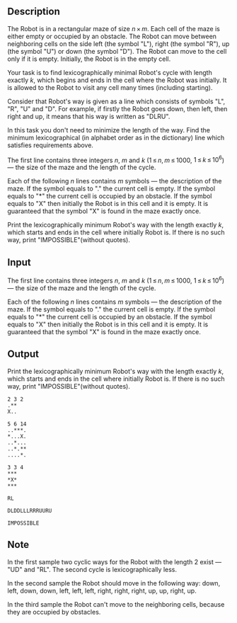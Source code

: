 ## Description

<div><p>The Robot is in a rectangular maze of size <span class="tex-span"><i>n</i> × <i>m</i></span>. Each cell of the maze is either empty or occupied by an obstacle. The Robot can move between neighboring cells on the side left (the symbol "<span class="tex-font-style-tt">L</span>"), right (the symbol "<span class="tex-font-style-tt">R</span>"), up (the symbol "<span class="tex-font-style-tt">U</span>") or down (the symbol "<span class="tex-font-style-tt">D</span>"). The Robot can move to the cell only if it is empty. Initially, the Robot is in the empty cell.</p><p>Your task is to find <span class="tex-font-style-bf">lexicographically minimal</span> Robot's cycle with length <span class="tex-font-style-bf">exactly</span> <span class="tex-span"><i>k</i></span>, which begins and ends in the cell where the Robot was initially. It is allowed to the Robot to visit any cell many times (including starting).</p><p>Consider that Robot's way is given as a line which consists of symbols "<span class="tex-font-style-tt">L</span>", "<span class="tex-font-style-tt">R</span>", "<span class="tex-font-style-tt">U</span>" and "<span class="tex-font-style-tt">D</span>". For example, if firstly the Robot goes down, then left, then right and up, it means that his way is written as "<span class="tex-font-style-tt">DLRU</span>".</p><p>In this task you <span class="tex-font-style-bf">don't need</span> to minimize the length of the way. Find the minimum lexicographical (in alphabet order as in the dictionary) line which satisfies requirements above.</p></div><div class="input-specification"><p>The first line contains three integers <span class="tex-span"><i>n</i></span>, <span class="tex-span"><i>m</i></span> and <span class="tex-span"><i>k</i></span> (<span class="tex-span">1 ≤ <i>n</i>, <i>m</i> ≤ 1000</span>, <span class="tex-span">1 ≤ <i>k</i> ≤ 10<sup class="upper-index">6</sup></span>) — the size of the maze and the length of the cycle. </p><p>Each of the following <span class="tex-span"><i>n</i></span> lines contains <span class="tex-span"><i>m</i></span> symbols — the description of the maze. If the symbol equals to "<span class="tex-font-style-tt">.</span>" the current cell is empty. If the symbol equals to "<span class="tex-font-style-tt">*</span>" the current cell is occupied by an obstacle. If the symbol equals to "<span class="tex-font-style-tt">X</span>" then initially the Robot is in this cell and it is empty. It is guaranteed that the symbol "<span class="tex-font-style-tt">X</span>" is found in the maze exactly once. </p></div><div class="output-specification"><p>Print the lexicographically minimum Robot's way with the length exactly <span class="tex-span"><i>k</i></span>, which starts and ends in the cell where initially Robot is. If there is no such way, print "<span class="tex-font-style-tt">IMPOSSIBLE</span>"(without quotes).</p></div>

## Input

<p>The first line contains three integers <span class="tex-span"><i>n</i></span>, <span class="tex-span"><i>m</i></span> and <span class="tex-span"><i>k</i></span> (<span class="tex-span">1 ≤ <i>n</i>, <i>m</i> ≤ 1000</span>, <span class="tex-span">1 ≤ <i>k</i> ≤ 10<sup class="upper-index">6</sup></span>) — the size of the maze and the length of the cycle. </p><p>Each of the following <span class="tex-span"><i>n</i></span> lines contains <span class="tex-span"><i>m</i></span> symbols — the description of the maze. If the symbol equals to "<span class="tex-font-style-tt">.</span>" the current cell is empty. If the symbol equals to "<span class="tex-font-style-tt">*</span>" the current cell is occupied by an obstacle. If the symbol equals to "<span class="tex-font-style-tt">X</span>" then initially the Robot is in this cell and it is empty. It is guaranteed that the symbol "<span class="tex-font-style-tt">X</span>" is found in the maze exactly once. </p>

## Output

<p>Print the lexicographically minimum Robot's way with the length exactly <span class="tex-span"><i>k</i></span>, which starts and ends in the cell where initially Robot is. If there is no such way, print "<span class="tex-font-style-tt">IMPOSSIBLE</span>"(without quotes).</p>





```input1
2 3 2
.**
X..

```




```input2
5 6 14
..***.
*...X.
..*...
..*.**
....*.

```




```input3
3 3 4
***
*X*
***

```




```output1
RL

```




```output2
DLDDLLLRRRUURU

```




```output3
IMPOSSIBLE

```



## Note

<p>In the first sample two cyclic ways for the Robot with the length <span class="tex-span">2</span> exist — "<span class="tex-font-style-tt">UD</span>" and "<span class="tex-font-style-tt">RL</span>". The second cycle is lexicographically less. </p><p>In the second sample the Robot should move in the following way: down, left, down, down, left, left, left, right, right, right, up, up, right, up. </p><p>In the third sample the Robot can't move to the neighboring cells, because they are occupied by obstacles.</p>
